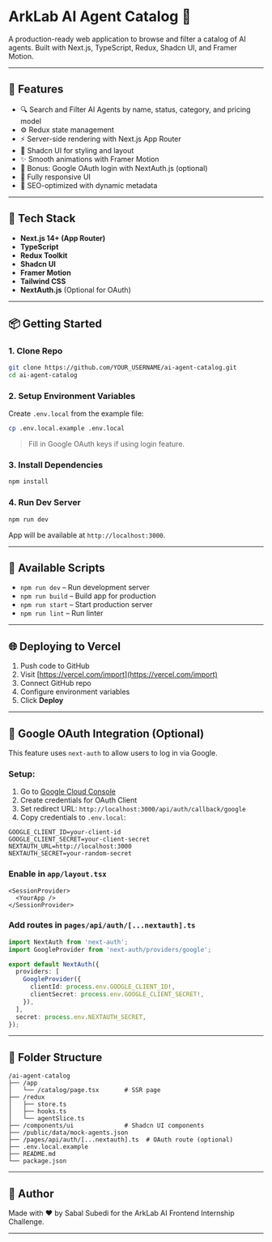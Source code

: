 # ArkLab AI Agent Catalog 🧠

A production-ready web application to browse and filter a catalog of AI agents. Built with Next.js, TypeScript, Redux, Shadcn UI, and Framer Motion.

---

## 🚀 Features

- 🔍 Search and Filter AI Agents by name, status, category, and pricing model
- ⚙️ Redux state management
- ⚡ Server-side rendering with Next.js App Router
- 💄 Shadcn UI for styling and layout
- ✨ Smooth animations with Framer Motion
- 🧩 Bonus: Google OAuth login with NextAuth.js (optional)
- 📱 Fully responsive UI
- 🔎 SEO-optimized with dynamic metadata

---

## 🧱 Tech Stack

- **Next.js 14+ (App Router)**
- **TypeScript**
- **Redux Toolkit**
- **Shadcn UI**
- **Framer Motion**
- **Tailwind CSS**
- **NextAuth.js** (Optional for OAuth)

---

## 📦 Getting Started

### 1. Clone Repo
```bash
git clone https://github.com/YOUR_USERNAME/ai-agent-catalog.git
cd ai-agent-catalog
```

### 2. Setup Environment Variables
Create `.env.local` from the example file:
```bash
cp .env.local.example .env.local
```
> Fill in Google OAuth keys if using login feature.

### 3. Install Dependencies
```bash
npm install
```

### 4. Run Dev Server
```bash
npm run dev
```
App will be available at `http://localhost:3000`.

---

## 🧪 Available Scripts

- `npm run dev` – Run development server
- `npm run build` – Build app for production
- `npm run start` – Start production server
- `npm run lint` – Run linter

---

## 🌐 Deploying to Vercel

1. Push code to GitHub
2. Visit [https://vercel.com/import](https://vercel.com/import)
3. Connect GitHub repo
4. Configure environment variables
5. Click **Deploy**

---

## 🔐 Google OAuth Integration (Optional)

This feature uses `next-auth` to allow users to log in via Google.

### Setup:
1. Go to [Google Cloud Console](https://console.cloud.google.com/)
2. Create credentials for OAuth Client
3. Set redirect URL: `http://localhost:3000/api/auth/callback/google`
4. Copy credentials to `.env.local`:

```
GOOGLE_CLIENT_ID=your-client-id
GOOGLE_CLIENT_SECRET=your-client-secret
NEXTAUTH_URL=http://localhost:3000
NEXTAUTH_SECRET=your-random-secret
```

### Enable in `app/layout.tsx`
```tsx
<SessionProvider>
  <YourApp />
</SessionProvider>
```

### Add routes in `pages/api/auth/[...nextauth].ts`
```ts
import NextAuth from 'next-auth';
import GoogleProvider from 'next-auth/providers/google';

export default NextAuth({
  providers: [
    GoogleProvider({
      clientId: process.env.GOOGLE_CLIENT_ID!,
      clientSecret: process.env.GOOGLE_CLIENT_SECRET!,
    }),
  ],
  secret: process.env.NEXTAUTH_SECRET,
});
```

---

## 📂 Folder Structure
```
/ai-agent-catalog
├── /app
│   └── /catalog/page.tsx       # SSR page
├── /redux
│   ├── store.ts
│   ├── hooks.ts
│   └── agentSlice.ts
├── /components/ui              # Shadcn UI components
├── /public/data/mock-agents.json
├── /pages/api/auth/[...nextauth].ts  # OAuth route (optional)
├── .env.local.example
├── README.md
└── package.json
```

---

## 🧠 Author
Made with ❤️ by Sabal Subedi for the ArkLab AI Frontend Internship Challenge.

---
